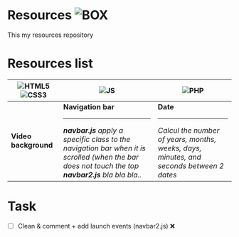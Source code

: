 # Resources ![BOX](https://i.imgur.com/oeSHh6y.png)
This my resources repository

# Resources list

| ![HTML5](https://i.imgur.com/1S1VxSL.png)![CSS3](https://i.imgur.com/kBVYh8D.png) | ![JS](https://i.imgur.com/ard0rOo.png) | ![PHP](https://i.imgur.com/A9onV7Q.png) |
| ----------- | ----------- | ----------- |
| **Video background** | **Navigation bar**<br><hr>_**navbar.js** apply a specific class to the navigation bar when it is scrolled (when the bar does not touch the top<br>**navbar2.js** bla bla bla.._ | **Date**<br><hr>_Calcul the number of years, months, weeks, days, minutes, and seconds between 2 dates_ |

# Task
- [ ] Clean & comment + add launch events (navbar2.js) ❌